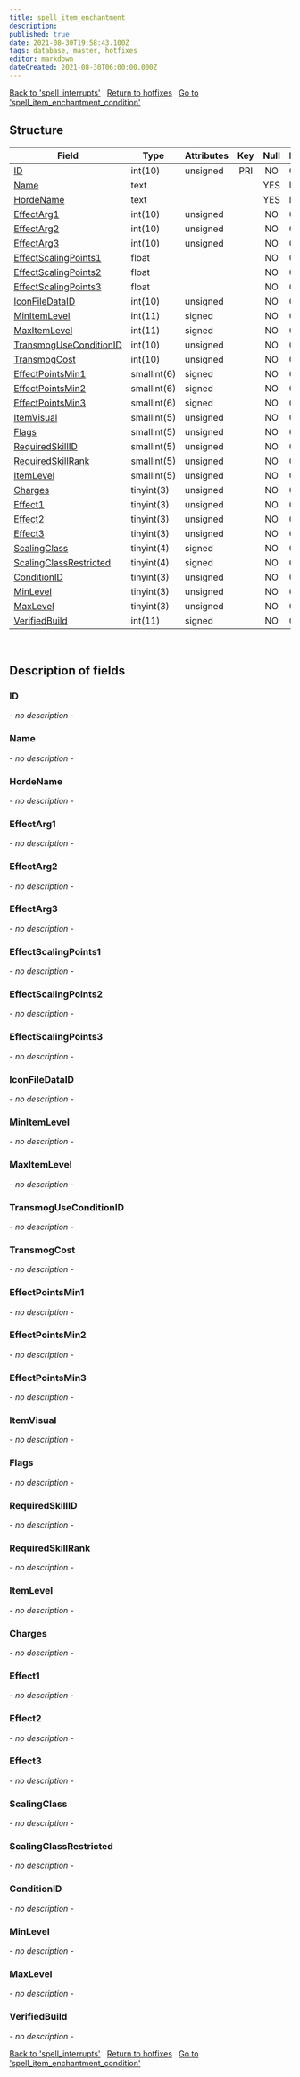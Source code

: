 ```yaml
---
title: spell_item_enchantment
description: 
published: true
date: 2021-08-30T19:58:43.100Z
tags: database, master, hotfixes
editor: markdown
dateCreated: 2021-08-30T06:00:00.000Z
---
```


<a href="https://dev.trinitycore.info/en/database/master/hotfixes/spell_interrupts" class="mt-5 v-btn v-btn--depressed v-btn--flat v-btn--outlined theme--light v-size--default darkblue--text text--lighten-3"><span class="v-btn__content"><i aria-hidden="true" class="v-icon notranslate v-icon--left mdi mdi-arrow-left theme--light"></i><span>Back to 'spell_interrupts'</span></span></a>&nbsp;&nbsp;&nbsp;<a href="https://dev.trinitycore.info/en/database/master/hotfixes/home" class="mt-5 v-btn v-btn--depressed v-btn--flat v-btn--outlined theme--light v-size--default darkblue--text text--lighten-3"><span class="v-btn__content"><i aria-hidden="true" class="v-icon notranslate v-icon--left mdi mdi-home-outline theme--light"></i><span>Return to hotfixes</span></span></a>&nbsp;&nbsp;&nbsp;<a href="https://dev.trinitycore.info/en/database/master/hotfixes/spell_item_enchantment_condition" class="mt-5 v-btn v-btn--depressed v-btn--flat v-btn--outlined theme--light v-size--default darkblue--text text--lighten-3"><span class="v-btn__content"><span>Go to 'spell_item_enchantment_condition'</span><i aria-hidden="true" class="v-icon notranslate v-icon--right mdi mdi-arrow-right theme--light"></i></span></a>

## Structure

| Field | Type | Attributes | Key | Null | Default | Extra | Comment |
| --- | --- | --- | :---: | :---: | --- | --- | --- |
| [ID](#id) | int(10) | unsigned | PRI | NO | 0 |  |  |
| [Name](#name) | text |  |  | YES | NULL |  |  |
| [HordeName](#hordename) | text |  |  | YES | NULL |  |  |
| [EffectArg1](#effectarg1) | int(10) | unsigned |  | NO | 0 |  |  |
| [EffectArg2](#effectarg2) | int(10) | unsigned |  | NO | 0 |  |  |
| [EffectArg3](#effectarg3) | int(10) | unsigned |  | NO | 0 |  |  |
| [EffectScalingPoints1](#effectscalingpoints1) | float |  |  | NO | 0 |  |  |
| [EffectScalingPoints2](#effectscalingpoints2) | float |  |  | NO | 0 |  |  |
| [EffectScalingPoints3](#effectscalingpoints3) | float |  |  | NO | 0 |  |  |
| [IconFileDataID](#iconfiledataid) | int(10) | unsigned |  | NO | 0 |  |  |
| [MinItemLevel](#minitemlevel) | int(11) | signed |  | NO | 0 |  |  |
| [MaxItemLevel](#maxitemlevel) | int(11) | signed |  | NO | 0 |  |  |
| [TransmogUseConditionID](#transmoguseconditionid) | int(10) | unsigned |  | NO | 0 |  |  |
| [TransmogCost](#transmogcost) | int(10) | unsigned |  | NO | 0 |  |  |
| [EffectPointsMin1](#effectpointsmin1) | smallint(6) | signed |  | NO | 0 |  |  |
| [EffectPointsMin2](#effectpointsmin2) | smallint(6) | signed |  | NO | 0 |  |  |
| [EffectPointsMin3](#effectpointsmin3) | smallint(6) | signed |  | NO | 0 |  |  |
| [ItemVisual](#itemvisual) | smallint(5) | unsigned |  | NO | 0 |  |  |
| [Flags](#flags) | smallint(5) | unsigned |  | NO | 0 |  |  |
| [RequiredSkillID](#requiredskillid) | smallint(5) | unsigned |  | NO | 0 |  |  |
| [RequiredSkillRank](#requiredskillrank) | smallint(5) | unsigned |  | NO | 0 |  |  |
| [ItemLevel](#itemlevel) | smallint(5) | unsigned |  | NO | 0 |  |  |
| [Charges](#charges) | tinyint(3) | unsigned |  | NO | 0 |  |  |
| [Effect1](#effect1) | tinyint(3) | unsigned |  | NO | 0 |  |  |
| [Effect2](#effect2) | tinyint(3) | unsigned |  | NO | 0 |  |  |
| [Effect3](#effect3) | tinyint(3) | unsigned |  | NO | 0 |  |  |
| [ScalingClass](#scalingclass) | tinyint(4) | signed |  | NO | 0 |  |  |
| [ScalingClassRestricted](#scalingclassrestricted) | tinyint(4) | signed |  | NO | 0 |  |  |
| [ConditionID](#conditionid) | tinyint(3) | unsigned |  | NO | 0 |  |  |
| [MinLevel](#minlevel) | tinyint(3) | unsigned |  | NO | 0 |  |  |
| [MaxLevel](#maxlevel) | tinyint(3) | unsigned |  | NO | 0 |  |  |
| [VerifiedBuild](#verifiedbuild) | int(11) | signed |  | NO | 0 |  |  |
&nbsp;
## Description of fields

### ID
*- no description -*
&nbsp;

### Name
*- no description -*
&nbsp;

### HordeName
*- no description -*
&nbsp;

### EffectArg1
*- no description -*
&nbsp;

### EffectArg2
*- no description -*
&nbsp;

### EffectArg3
*- no description -*
&nbsp;

### EffectScalingPoints1
*- no description -*
&nbsp;

### EffectScalingPoints2
*- no description -*
&nbsp;

### EffectScalingPoints3
*- no description -*
&nbsp;

### IconFileDataID
*- no description -*
&nbsp;

### MinItemLevel
*- no description -*
&nbsp;

### MaxItemLevel
*- no description -*
&nbsp;

### TransmogUseConditionID
*- no description -*
&nbsp;

### TransmogCost
*- no description -*
&nbsp;

### EffectPointsMin1
*- no description -*
&nbsp;

### EffectPointsMin2
*- no description -*
&nbsp;

### EffectPointsMin3
*- no description -*
&nbsp;

### ItemVisual
*- no description -*
&nbsp;

### Flags
*- no description -*
&nbsp;

### RequiredSkillID
*- no description -*
&nbsp;

### RequiredSkillRank
*- no description -*
&nbsp;

### ItemLevel
*- no description -*
&nbsp;

### Charges
*- no description -*
&nbsp;

### Effect1
*- no description -*
&nbsp;

### Effect2
*- no description -*
&nbsp;

### Effect3
*- no description -*
&nbsp;

### ScalingClass
*- no description -*
&nbsp;

### ScalingClassRestricted
*- no description -*
&nbsp;

### ConditionID
*- no description -*
&nbsp;

### MinLevel
*- no description -*
&nbsp;

### MaxLevel
*- no description -*
&nbsp;

### VerifiedBuild
*- no description -*
&nbsp;

<a href="https://dev.trinitycore.info/en/database/master/hotfixes/spell_interrupts" class="mt-5 v-btn v-btn--depressed v-btn--flat v-btn--outlined theme--light v-size--default darkblue--text text--lighten-3"><span class="v-btn__content"><i aria-hidden="true" class="v-icon notranslate v-icon--left mdi mdi-arrow-left theme--light"></i><span>Back to 'spell_interrupts'</span></span></a>&nbsp;&nbsp;&nbsp;<a href="https://dev.trinitycore.info/en/database/master/hotfixes/home" class="mt-5 v-btn v-btn--depressed v-btn--flat v-btn--outlined theme--light v-size--default darkblue--text text--lighten-3"><span class="v-btn__content"><i aria-hidden="true" class="v-icon notranslate v-icon--left mdi mdi-home-outline theme--light"></i><span>Return to hotfixes</span></span></a>&nbsp;&nbsp;&nbsp;<a href="https://dev.trinitycore.info/en/database/master/hotfixes/spell_item_enchantment_condition" class="mt-5 v-btn v-btn--depressed v-btn--flat v-btn--outlined theme--light v-size--default darkblue--text text--lighten-3"><span class="v-btn__content"><span>Go to 'spell_item_enchantment_condition'</span><i aria-hidden="true" class="v-icon notranslate v-icon--right mdi mdi-arrow-right theme--light"></i></span></a>

